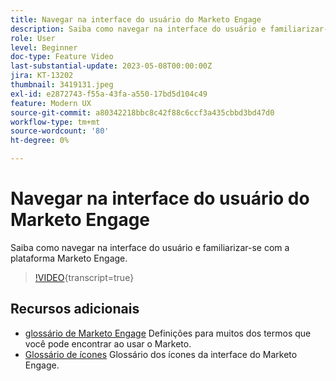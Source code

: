 ```yaml
---
title: Navegar na interface do usuário do Marketo Engage
description: Saiba como navegar na interface do usuário e familiarizar-se com a plataforma Marketo Engage.
role: User
level: Beginner
doc-type: Feature Video
last-substantial-update: 2023-05-08T00:00:00Z
jira: KT-13202
thumbnail: 3419131.jpeg
exl-id: e2872743-f55a-43fa-a550-17bd5d104c49
feature: Modern UX
source-git-commit: a80342218bbc8c42f88c6ccf3a435cbbd3bd47d0
workflow-type: tm+mt
source-wordcount: '80'
ht-degree: 0%

---
```


# Navegar na interface do usuário do Marketo Engage

Saiba como navegar na interface do usuário e familiarizar-se com a plataforma Marketo Engage.

>[!VIDEO](https://video.tv.adobe.com/v/3450431/?learn=on&captions=por_br){transcript=true}

## Recursos adicionais

* [glossário de Marketo Engage](https://experienceleague.adobe.com/docs/marketo/using/getting-started-with-marketo/marketo-glossary.html?lang=pt-BR)
Definições para muitos dos termos que você pode encontrar ao usar o Marketo.
* [Glossário de ícones](https://experienceleague.adobe.com/docs/marketo/using/product-docs/marketo-engage-modern-ux/icon-glossary.html?lang=pt-BR)
Glossário dos ícones da interface do Marketo Engage.
